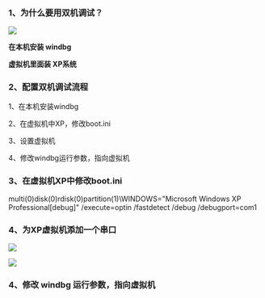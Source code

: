 ### 1、为什么要用双机调试？

![](I:\cpp_projects\Kernel-HaiGe\notes\images\01\微信截图_20240205163803.png)

**在本机安装 windbg**

**虚拟机里面装 XP系统**



### 2、配置双机调试流程

1、在本机安装windbg

2、在虚拟机中XP，修改boot.ini

3、设置虚拟机

4、修改windbg运行参数，指向虚拟机



### 3、在虚拟机XP中修改boot.ini

multi(0)disk(0)rdisk(0)partition(1)\WINDOWS="Microsoft Windows XP Professional[debug]" /execute=optin /fastdetect /debug /debugport=com1



### 4、为XP虚拟机添加一个串口

![](I:\cpp_projects\Kernel-HaiGe\notes\images\01\微信截图_20240205165049.png)

![](I:\cpp_projects\Kernel-HaiGe\notes\images\01\微信截图_20240205165314.png)



### 4、修改 windbg  运行参数，指向虚拟机

